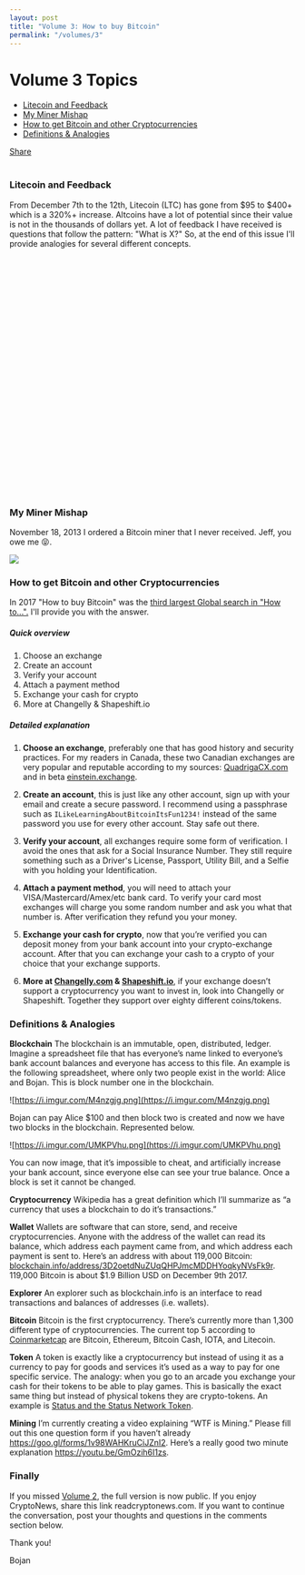 ```yaml
---
layout: post
title: "Volume 3: How to buy Bitcoin"
permalink: "/volumes/3"
---
```

# Volume 3 Topics
- [Litecoin and Feedback](#litecoin)
- [My Miner Mishap](#miner_mishap)
- [How to get Bitcoin and other Cryptocurrencies](#get_bitcoin)
- [Definitions & Analogies](#definitions)

<div class="fb-share-button" data-href="https://readcryptonews.com" data-layout="button" data-size="large" data-mobile-iframe="true"><a class="fb-xfbml-parse-ignore" target="\_blank" href="https://www.facebook.com/sharer/sharer.php?u=https%3A%2F%2Freadcryptonews.com%2F&amp;src=sdkpreparse">Share</a></div>
<br />

### <a name="litecoin">Litecoin and Feedback</a>
From December 7th to the 12th, Litecoin (LTC) has gone from $95 to $400+ which is a 320%+ increase. Altcoins have a lot of potential since their value is not in the thousands of dollars yet. A lot of feedback I have received is questions that follow the pattern: "What is X?" So, at the end of this issue I'll provide analogies for several different concepts.

<div style="height: 400px;">
    <script type="text/javascript" src="https://s3.tradingview.com/tv.js"></script>
    <script type="text/javascript">
        new TradingView.widget({
            "autosize": true,
            "symbol": "COINBASE:LTCUSD",
            "interval": "D",
            "timezone": "Etc/UTC",
            "theme": "Light",
            "style": "1",
            "locale": "en",
            "toolbar_bg": "#f1f3f6",
            "enable_publishing": false,
            "allow_symbol_change": true,
            "hideideas": true
        });
    </script>
</div><br />

### <a name="miner_mishap">My Miner Mishap</a>
November 18, 2013 I ordered a Bitcoin miner that I never received. Jeff, you owe me 😝.

![](https://i.imgur.com/WnHNhOs.gif)

### <a name="get_bitcoin">How to get Bitcoin and other Cryptocurrencies</a>
In 2017 "How to buy Bitcoin" was the <a href="https://g.co/trends/bhCXt" target="\_blank">third largest Global search in "How to...".</a> I'll provide you with the answer.

##### Quick overview
1. Choose an exchange
2. Create an account
3. Verify your account
4. Attach a payment method
5. Exchange your cash for crypto
6. More at Changelly & Shapeshift.io

##### Detailed explanation

1. **Choose an exchange**, preferably one that has good history and security practices. For my readers in Canada, these two Canadian exchanges are very popular and reputable according to my sources: <a href="https://QuadrigaCX.com" target="\_blank">QuadrigaCX.com</a> and in beta <a href="https://einstein.exchange" target="\_blank">einstein.exchange</a>.

2. **Create an account**, this is just like any other account, sign up with your email and create a secure password. I recommend using a passphrase such as `ILikeLearningAboutBitcoinItsFun1234!` instead of the same password you use for every other account. Stay safe out there.

3. **Verify your account**, all exchanges require some form of verification. I avoid the ones that ask for a Social Insurance Number. They still require something such as a Driver's License, Passport, Utility Bill, and a Selfie with you holding your Identification.

4. **Attach a payment method**, you will need to attach your VISA/Mastercard/Amex/etc bank card. To verify your card most exchanges will charge you some random number and ask you what that number is. After verification they refund you your money.

5. **Exchange your cash for crypto**, now that you’re verified you can deposit money from your bank account into your crypto-exchange account. After that you can exchange your cash to a crypto of your choice that your exchange supports.

6. **More at <a href="https://changelly.com/" target="\_blank">Changelly.com</a> & <a href="https://shapeshift.io" target="\_blank">Shapeshift.io</a>**, if your exchange doesn’t support a cryptocurrency you want to invest in, look into Changelly or Shapeshift. Together they support over eighty different coins/tokens.

### <a name="definitions">Definitions & Analogies</a>

**Blockchain**
The blockchain is an immutable, open, distributed, ledger. Imagine a spreadsheet file that has everyone’s name linked to everyone’s bank account balances and everyone has access to this file. An example is the following spreadsheet, where only two people exist in the world: Alice and Bojan. This is block number one in the blockchain.

![https://i.imgur.com/M4nzgjg.png](https://i.imgur.com/M4nzgjg.png)

Bojan can pay Alice $100 and then block two is created and now we have two blocks in the blockchain. Represented below.

![https://i.imgur.com/UMKPVhu.png](https://i.imgur.com/UMKPVhu.png)

You can now image, that it’s impossible to cheat, and artificially increase your bank account, since everyone else can see your true balance. Once a block is set it cannot be changed.

**Cryptocurrency**
Wikipedia has a great definition which I’ll summarize as “a currency that uses a blockchain to do it’s transactions.”

**Wallet**
Wallets are software that can store, send, and receive cryptocurrencies. Anyone with the address of the wallet can read its balance, which address each payment came from, and which address each payment is sent to. Here’s an address with about 119,000 Bitcoin: <a href="https://blockchain.info/address/3D2oetdNuZUqQHPJmcMDDHYoqkyNVsFk9r" target="\_blank">blockchain.info/address/3D2oetdNuZUqQHPJmcMDDHYoqkyNVsFk9r</a>. 119,000 Bitcoin is about $1.9 Billion USD on December 9th 2017.

**Explorer**
An explorer such as blockchain.info is an interface to read transactions and balances of addresses (i.e. wallets).

**Bitcoin**
Bitcoin is the first cryptocurrency. There’s currently more than 1,300 different type of cryptocurrencies. The current top 5 according to <a href="https://coinmarketcap.com/" target="\_blank">Coinmarketcap</a> are Bitcoin, Ethereum, Bitcoin Cash, IOTA, and Litecoin.

**Token**
A token is exactly like a cryptocurrency but instead of using it as a currency to pay for goods and services it’s used as a way to pay for one specific service. The analogy: when you go to an arcade you exchange your cash for their tokens to be able to play games. This is basically the exact same thing but instead of physical tokens they are crypto-tokens. An example is <a href="https://status.im/" target="\_blank">Status and the Status Network Token</a>.

**Mining**
I’m currently creating a video explaining “WTF is Mining.” Please fill out this one question form if you haven’t already <a href="https://goo.gl/forms/1v98WAHKruCiJZnI2" target="\_blank">https://goo.gl/forms/1v98WAHKruCiJZnI2</a>. Here’s a really good two minute explanation <a href="https://youtu.be/GmOzih6I1zs" target="\_blank">https://youtu.be/GmOzih6I1zs</a>.

### Finally
If you missed [Volume 2](https://readcryptonews.com/volumes/2), the full version is now public. If you enjoy CryptoNews, share this link readcryptonews.com. If you want to continue the conversation, post your thoughts and questions in the comments section below.

Thank you!

Bojan
